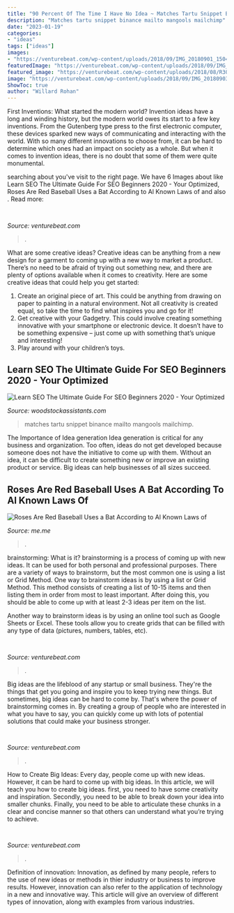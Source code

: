 ```yaml
---
title: "90 Percent Of The Time I Have No Idea ~ Matches Tartu Snippet Binance Mailto Mangools Mailchimp"
description: "Matches tartu snippet binance mailto mangools mailchimp"
date: "2023-01-19"
categories:
- "ideas"
tags: ["ideas"]
images:
- "https://venturebeat.com/wp-content/uploads/2018/09/IMG_20180901_150404.jpg?w=800"
featuredImage: "https://venturebeat.com/wp-content/uploads/2018/09/IMG_20180903_100317.jpg?w=664"
featured_image: "https://venturebeat.com/wp-content/uploads/2018/08/R30C_5.jpg?w=800"
image: "https://venturebeat.com/wp-content/uploads/2018/09/IMG_20180903_100317.jpg?w=664"
ShowToc: true
author: "Willard Rohan"
---
```



First Inventions: What started the modern world?
Invention ideas have a long and winding history, but the modern world owes its start to a few key inventions. From the Gutenberg type press to the first electronic computer, these devices sparked new ways of communicating and interacting with the world. With so many different innovations to choose from, it can be hard to determine which ones had an impact on society as a whole. But when it comes to invention ideas, there is no doubt that some of them were quite monumental.

	

		
searching about  you've visit to the right page. We have 6 Images about  like Learn SEO The Ultimate Guide For SEO Beginners 2020 - Your Optimized, Roses Are Red Baseball Uses a Bat According to Al Known Laws of and also . Read more:
		
    
## 

<img loading=lazy src="https://venturebeat.com/wp-content/uploads/2018/08/R30C_5.jpg?w=800" onerror="this.onerror=null;this.src='https://tse3.mm.bing.net/th?id=OIP.AldUGUgR3uzm8ke29161RgHaEU&amp;pid=15.1';" alt="">

_Source: venturebeat.com_

>. 

	

What are some creative ideas?
Creative ideas can be anything from a new design for a garment to coming up with a new way to market a product. There’s no need to be afraid of trying out something new, and there are plenty of options available when it comes to creativity. Here are some creative ideas that could help you get started: 
1. Create an original piece of art. This could be anything from drawing on paper to painting in a natural environment. Not all creativity is created equal, so take the time to find what inspires you and go for it! 
2. Get creative with your Gadgetry. This could involve creating something innovative with your smartphone or electronic device. It doesn’t have to be something expensive – just come up with something that’s unique and interesting! 
3. Play around with your children’s toys.

    
## Learn SEO The Ultimate Guide For SEO Beginners 2020 - Your Optimized

<img loading=lazy src="https://mangools.com/blog/wp-content/uploads/2017/01/mangools-seo-academy-part-2-search-engines-snippet-google.png" onerror="this.onerror=null;this.src='https://tse4.mm.bing.net/th?id=OIP.HBJBQUlvVC3qY85zlp86lAHaEM&amp;pid=15.1';" alt="Learn SEO The Ultimate Guide For SEO Beginners 2020 - Your Optimized">

_Source: woodstockassistants.com_

>matches tartu snippet binance mailto mangools mailchimp. 

	

The Importance of Idea generation
Idea generation is critical for any business and organization. Too often, ideas do not get developed because someone does not have the initiative to come up with them. Without an idea, it can be difficult to create something new or improve an existing product or service. Big ideas can help businesses of all sizes succeed.

    
## Roses Are Red Baseball Uses A Bat According To Al Known Laws Of

<img loading=lazy src="https://pics.me.me/thumb_roses-are-red-baseball-uses-a-bat-according-to-al-63789458.png" onerror="this.onerror=null;this.src='https://tse4.mm.bing.net/th?id=OIP.NLBlabTy5YHXCs8tPMn0mQAAAA&amp;pid=15.1';" alt="Roses Are Red Baseball Uses a Bat According to Al Known Laws of">

_Source: me.me_

>. 

	

brainstorming: What is it?
brainstorming is a process of coming up with new ideas. It can be used for both personal and professional purposes. There are a variety of ways to brainstorm, but the most common one is using a list or Grid Method.
One way to brainstorm ideas is by using a list or Grid Method. This method consists of creating a list of 10-15 items and then listing them in order from most to least important. After doing this, you should be able to come up with at least 2-3 ideas per item on the list.

Another way to brainstorm ideas is by using an online tool such as Google Sheets or Excel. These tools allow you to create grids that can be filled with any type of data (pictures, numbers, tables, etc).

    
## 

<img loading=lazy src="https://venturebeat.com/wp-content/uploads/2018/09/IMG_20180903_100317.jpg?w=664" onerror="this.onerror=null;this.src='https://tse4.mm.bing.net/th?id=OIP.RDcB-YLVyI_c210PUJidMgHaGr&amp;pid=15.1';" alt="">

_Source: venturebeat.com_

>. 

	

Big ideas are the lifeblood of any startup or small business. They're the things that get you going and inspire you to keep trying new things. But sometimes, big ideas can be hard to come by. That's where the power of brainstorming comes in. By creating a group of people who are interested in what you have to say, you can quickly come up with lots of potential solutions that could make your business stronger.

    
## 

<img loading=lazy src="https://venturebeat.com/wp-content/uploads/2018/09/IMG_20180903_103915.jpg?w=800" onerror="this.onerror=null;this.src='https://tse3.mm.bing.net/th?id=OIP.HjLRAU18nTT15eYAKRHyLAHaFj&amp;pid=15.1';" alt="">

_Source: venturebeat.com_

>. 

	

How to Create Big Ideas:
Every day, people come up with new ideas. However, it can be hard to come up with big ideas. In this article, we will teach you how to create big ideas. first, you need to have some creativity and inspiration. Secondly, you need to be able to break down your idea into smaller chunks. Finally, you need to be able to articulate these chunks in a clear and concise manner so that others can understand what you’re trying to achieve.

    
## 

<img loading=lazy src="https://venturebeat.com/wp-content/uploads/2018/09/IMG_20180901_150404.jpg?w=800" onerror="this.onerror=null;this.src='https://tse1.mm.bing.net/th?id=OIP.XSzRfQj3ADhwHQrMpXBICQHaFj&amp;pid=15.1';" alt="">

_Source: venturebeat.com_

>. 

	

Definition of innovation:
Innovation, as defined by many people, refers to the use of new ideas or methods in thier industry or business to improve results. However, innovation can also refer to the application of technology in a new and innovative way. This article will give an overview of different types of innovation, along with examples from various industries.

